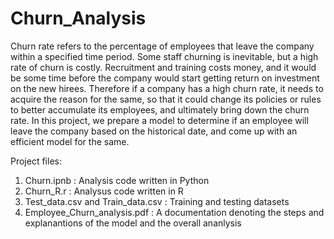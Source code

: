 # Churn_Analysis
Churn rate refers to the percentage of employees that leave the company within a specified time period. Some staff churning is inevitable, but a high rate of churn is costly. Recruitment and training costs money, and it would be some time before the company would start getting return on investment on the new hirees.
Therefore if a company has a high churn rate, it needs to acquire the reason for the same, so that it could change its policies or rules to better accumulate its employees, and ultimately bring down the churn rate.
In this project, we prepare a model to determine if an employee will leave the company based
on the historical date, and come up with an efficient model for the same.

Project files:
1. Churn.ipnb                       : Analysis code written in Python
2. Churn_R.r                        : Analysus code written in R
3. Test_data.csv and Train_data.csv : Training and testing datasets
4. Employee_Churn_analysis.pdf      : A documentation denoting the steps and explanantions of the model and the overall ananlysis

